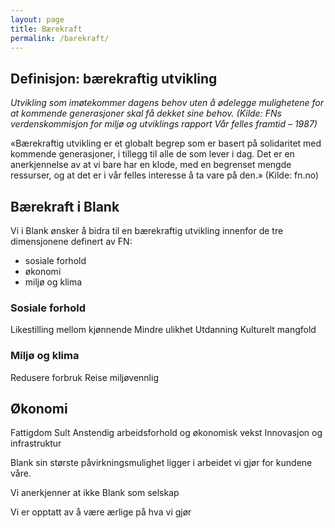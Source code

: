 ```yaml
---
layout: page
title: Bærekraft
permalink: /barekraft/
---
```



## Definisjon: bærekraftig utvikling

_Utvikling som imøtekommer dagens behov uten å ødelegge mulighetene for at kommende generasjoner skal få dekket sine behov. (Kilde: FNs verdenskommisjon for miljø og utviklings rapport Vår felles framtid – 1987)_

«Bærekraftig utvikling er et globalt begrep som er basert på solidaritet med kommende generasjoner, i tillegg til alle de som lever i dag. Det er en anerkjennelse av at vi bare har en klode, med en begrenset mengde ressurser, og at det er i vår felles interesse å ta vare på den.»  (Kilde: fn.no)



## Bærekraft i Blank

Vi i Blank ønsker å bidra til en bærekraftig utvikling innenfor de tre dimensjonene definert av FN:
- sosiale forhold
- økonomi
- miljø og klima


### Sosiale forhold
Likestilling mellom kjønnende
Mindre ulikhet
Utdanning
Kulturelt mangfold


### Miljø og klima
Redusere forbruk
Reise miljøvennlig


## Økonomi
Fattigdom
Sult
Anstendig arbeidsforhold og økonomisk vekst
Innovasjon og infrastruktur


Blank sin største påvirkningsmulighet ligger i arbeidet vi gjør for kundene våre. 


Vi anerkjenner at ikke Blank som selskap 

Vi er opptatt av å være ærlige på hva vi gjør 